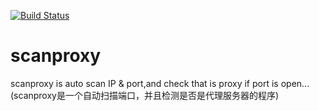 [![Build Status](https://travis-ci.org/JimYJ/scanproxy.svg?branch=master)](https://travis-ci.org/JimYJ/scanproxy)

# scanproxy
scanproxy is auto scan IP &amp; port,and check that is proxy if port is open...(scanproxy是一个自动扫描端口，并且检测是否是代理服务器的程序)
